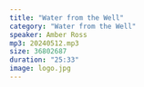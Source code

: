 ```yaml
---
title: "Water from the Well"
category: "Water from the Well"
speaker: Amber Ross
mp3: 20240512.mp3
size: 36802687
duration: "25:33"
image: logo.jpg
---
```

